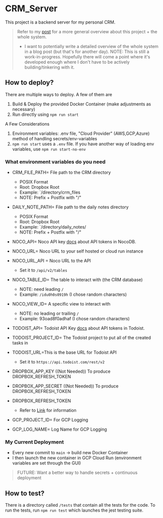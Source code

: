 # CRM_Server
This project is a backend server for my personal CRM.

> Refer to my [post](https://andrewleeofficial.com/projects/crm_project) for a more general overview about this project + the whole system.
> - I want to potentially write a detailed overview of the whole system in a blog post (but that's for another day).
> NOTE: This is still a work-in-progress. Hopefully there will come a point where it's developed enough where I don't have to be actively building/tinkering with it.



## How to deploy?
There are multiple ways to deploy. A few of them are
1. Build & Deploy the provided Docker Container (make adjustments as necessary)
2. Run directly using `npm run start`

A Few Considerations
1. Environment variables: .env file, "Cloud Provider" (AWS,GCP,Azure) method of handling secrets/env-variables
2. `npm run start` uses a `.env` file. If you have another way of loading env variables, use `npm run start-no-env`


### What environment variables do you need
- CRM_FILE_PATH= File path to the CRM directory
  - POSIX Format
  - Root: Dropbox Root
  - Example: `/directory/crm_files
  - NOTE: Prefix + Postfix with "/"
- DAILY_NOTE_PATH= File path to the daily notes directory
  - POSIX Format
  - Root: Dropbox Root
  - Example: `/directory/daily_notes/
  - NOTE: Prefix + Postfix with "/"


- NOCO_API= Noco API key [docs](https://docs.nocodb.com/account-settings/api-tokens) about API tokens in NocoDB.
- NOCO_URL= Noco URL to your self hosted or cloud run instance
- NOCO_URL_API = Noco URL to the API
  - Set it to `/api/v2/tables`
- NOCO_TABLE_ID= The table to interact with (the CRM database)
  - NOTE: need leading `/`
  - Example: `/idu0h0s0919h` (I chose random characters)
- NOCO_VIEW_ID= A specific view to interact with
  - NOTE: no leading or trailing `/`
  - Example: 93oad8f0adhaf (I chose random characters)

- TODOIST_API= Todoist API Key [docs](https://developer.todoist.com/rest/v2/#authorization) about API tokens in Todoist.
- TODOIST_PROJECT_ID= The Todoist project to put all of the created tasks in
- TODOIST_URL=This is the base URL for Todoist API
  - Set it to `https://api.todoist.com/rest/v2`

- DROPBOX_APP_KEY ((Not Needed)) To produce DROPBOX_REFRESH_TOKEN
- DROPBOX_APP_SECRET ((Not Needed)) To produce DROPBOX_REFRESH_TOKEN
- DROPBOX_REFRESH_TOKEN
  - Refer to [Link](https://www.codemzy.com/blog/dropbox-long-lived-access-refresh-token) for information

- GCP_PROJECT_ID= For GCP Logging
- GCP_LOG_NAME= Log Name for GCP Logging

### My Current Deployment
- Every new commit to `main` -> build new Docker Container
- I then launch the new container in GCP Cloud Run (environment variables are set through the GUI)

> FUTURE: Want a better way to handle secrets + continuous deployment


## How to test?

There is a directory called `/tests` that contain all the tests for the code.
To run the tests, run `npm run test` which launches the jest testing suite.